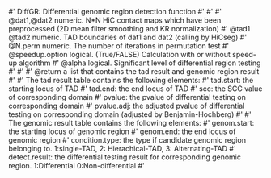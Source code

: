 #' DiffGR: Differential genomic region detection function
#'
#'
#' @dat1,@dat2 numeric. N*N HiC contact maps which have been preprocessed (2D mean filter smoothing and KR normalization)
#' @tad1 @tad2 numeric. TAD boundaries of dat1 and dat2 (calling by HiCseg)
#' @N.perm numeric. The number of iterations in permutation test
#' @speedup.option logical. (True/FALSE) Calculation with or without speed-up algorithm
#' @alpha logical. Significant level of differential region testing 
#'
#'
#' @return a list that contains the tad result and genomic region result
#' 
#' The tad result table contains the following elements:
#' tad.start: the starting locus of TAD
#' tad.end: the end locus of TAD
#' scc: the SCC value of corresponding domain
#' pvalue: the pvalue of differential testing on corresponding domain
#' pvalue.adj: the adjusted pvalue of differential testing on corresponding domain (adjusted by Benjamin-Hochberg)
#' 
#' The genomic result table contains the following elements:
#' genom.start: the starting locus of genomic region
#' genom.end: the end locus of genomic region
#' condition.type: the type if candidate genomic region belonging to. 1:single-TAD, 2: Hierachical-TAD, 3: Alternating-TAD
#' detect.result: the differential testing result for corresponding genomic region. 1:Differential 0:Non-differential 
#'  
